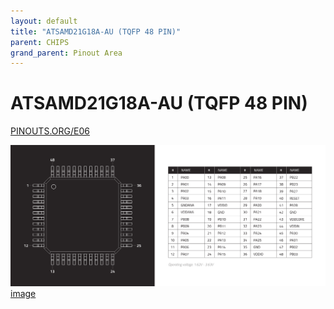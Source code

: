 ```yaml
---
layout: default
title: "ATSAMD21G18A-AU (TQFP 48 PIN)"
parent: CHIPS
grand_parent: Pinout Area
---
```


# ATSAMD21G18A-AU (TQFP 48 PIN)

<a href="https://www.PINOUTS.ORG/E06">PINOUTS.ORG/E06</a>

![image](./assets/141.png)  
[image](./assets/141.png)

